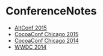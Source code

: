 # ConferenceNotes

- [AltConf 2015](2015-06-AltConf.md)
- [CocoaConf Chicago 2015](2015-03-CocoaConfChicago.md)
- [CocoaConf Chicago 2014](2014-03-CocoaConfChicago.md)
- [WWDC 2014](2014-06-WWDC.md)
